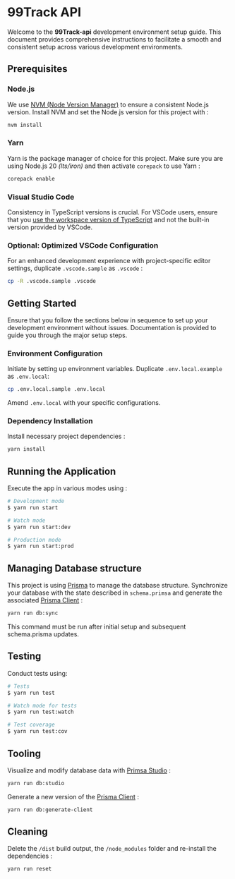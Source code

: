 # 99Track API

Welcome to the **99Track-api** development environment setup guide. This document provides comprehensive instructions to facilitate a smooth and consistent setup across various development environments.

## Prerequisites

### Node.js

We use [NVM (Node Version Manager)](https://github.com/nvm-sh/nvm) to ensure a consistent Node.js version. Install NVM and set the Node.js version for this project with :

```bash
nvm install
```

### Yarn

Yarn is the package manager of choice for this project. Make sure you are using Node.js 20 _(lts/iron)_ and then
activate `corepack` to use Yarn :

```bash
corepack enable
```

### Visual Studio Code

Consistency in TypeScript versions is crucial. For VSCode users, ensure that
you [use the workspace version of TypeScript](https://code.visualstudio.com/docs/typescript/typescript-compiling#_using-the-workspace-version-of-typescript)
and not the built-in version provided by VSCode.

### Optional: Optimized VSCode Configuration

For an enhanced development experience with project-specific editor settings, duplicate `.vscode.sample` as `.vscode` :

```bash
cp -R .vscode.sample .vscode
```

## Getting Started

Ensure that you follow the sections below in sequence to set up your development environment without issues.
Documentation is provided to guide you through the major setup steps.

### Environment Configuration

Initiate by setting up environment variables. Duplicate `.env.local.example` as `.env.local`:

```bash
cp .env.local.sample .env.local
```

Amend `.env.local` with your specific configurations.

### Dependency Installation

Install necessary project dependencies :

```bash
yarn install
```

## Running the Application

Execute the app in various modes using :

```bash
# Development mode
$ yarn run start

# Watch mode
$ yarn run start:dev

# Production mode
$ yarn run start:prod
```

## Managing Database structure

This project is using [Prisma](https://www.prisma.io/) to manage the database structure. Synchronize your database with the state described in `schema.primsa` and generate the associated [Prisma Client](https://www.prisma.io/docs/concepts/components/prisma-client) :

```bash
yarn run db:sync
```

This command must be run after initial setup and subsequent schema.prisma updates.

## Testing

Conduct tests using:

```bash
# Tests
$ yarn run test

# Watch mode for tests
$ yarn run test:watch

# Test coverage
$ yarn run test:cov
```

## Tooling

Visualize and modify database data with [Primsa Studio](https://www.prisma.io/studio) :

```bash
yarn run db:studio
```

Generate a new version of the [Prisma Client](https://www.prisma.io/docs/concepts/components/prisma-client) :

```bash
yarn run db:generate-client
```

## Cleaning

Delete the `/dist` build output, the `/node_modules` folder and re-install the dependencies :

```bash
yarn run reset
```
